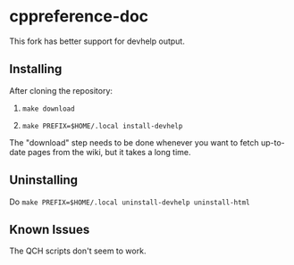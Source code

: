 # cppreference-doc

This fork has better support for devhelp output.


## Installing

After cloning the repository:

1. `make download`

2. `make PREFIX=$HOME/.local install-devhelp`

The "download" step needs to be done whenever you want to fetch up-to-date pages from the
wiki, but it takes a long time.


## Uninstalling

Do `make PREFIX=$HOME/.local uninstall-devhelp uninstall-html`


## Known Issues

The QCH scripts don't seem to work.
